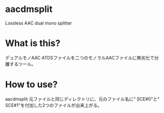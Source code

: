 # aacdmsplit
Lossless AAC dual mono splitter
# What is this?
デュアルモノAAC ATDSファイルを二つのモノラルAACファイルに無劣化で分離するツール。

# How to use?
 aacdmsplit <file name>
元ファイルと同じディレクトリに、元のファイル名に" SCE#0"と" SCE#1"を付加した2つのファイルが出来上がる。
